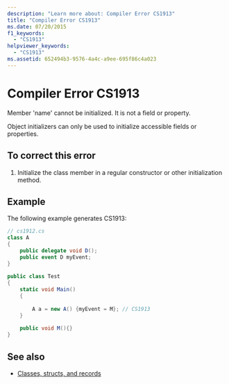 ```yaml
---
description: "Learn more about: Compiler Error CS1913"
title: "Compiler Error CS1913"
ms.date: 07/20/2015
f1_keywords: 
  - "CS1913"
helpviewer_keywords: 
  - "CS1913"
ms.assetid: 652494b3-9576-4a4c-a9ee-695f86c4a023
---
```

# Compiler Error CS1913

Member 'name' cannot be initialized. It is not a field or property.  
  
 Object initializers can only be used to initialize accessible fields or properties.  
  
## To correct this error  
  
1. Initialize the class member in a regular constructor or other initialization method.  
  
## Example  

 The following example generates CS1913:  
  
```csharp  
// cs1912.cs  
class A  
{  
    public delegate void D();  
    public event D myEvent;  
}  
  
public class Test  
{  
    static void Main()  
    {  
  
        A a = new A() {myEvent = M}; // CS1913  
    }  
  
    public void M(){}  
}  
```  
  
## See also

- [Classes, structs, and records](../programming-guide/classes-and-structs/index.md)
